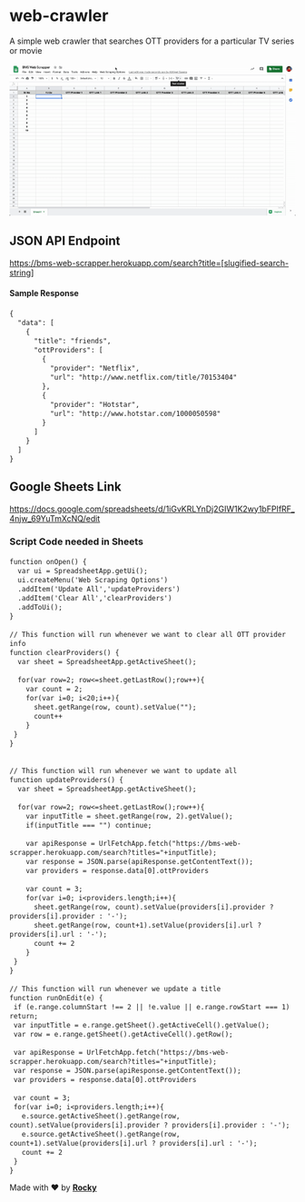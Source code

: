 # web-crawler

A simple web crawler that searches OTT providers for a particular TV series or movie

<img src ="demo.gif" alt="demo" />

## JSON API Endpoint

https://bms-web-scrapper.herokuapp.com/search?title=[slugified-search-string]

#### Sample Response

```
{
  "data": [
    {
      "title": "friends",
      "ottProviders": [
        {
          "provider": "Netflix",
          "url": "http://www.netflix.com/title/70153404"
        },
        {
          "provider": "Hotstar",
          "url": "http://www.hotstar.com/1000050598"
        }
      ]
    }
  ]
}
```

## Google Sheets Link

https://docs.google.com/spreadsheets/d/1iGvKRLYnDj2GIW1K2wy1bFPIfRF_4njw_69YuTmXcNQ/edit

### Script Code needed in Sheets

```
function onOpen() {
  var ui = SpreadsheetApp.getUi();
  ui.createMenu('Web Scraping Options')
  .addItem('Update All','updateProviders')
  .addItem('Clear All','clearProviders')
  .addToUi();
}

// This function will run whenever we want to clear all OTT provider info
function clearProviders() {
  var sheet = SpreadsheetApp.getActiveSheet();

  for(var row=2; row<=sheet.getLastRow();row++){
    var count = 2;
    for(var i=0; i<20;i++){
      sheet.getRange(row, count).setValue("");
      count++
    }
 }
}


// This function will run whenever we want to update all
function updateProviders() {
  var sheet = SpreadsheetApp.getActiveSheet();

  for(var row=2; row<=sheet.getLastRow();row++){
    var inputTitle = sheet.getRange(row, 2).getValue();
    if(inputTitle === "") continue;

    var apiResponse = UrlFetchApp.fetch("https://bms-web-scrapper.herokuapp.com/search?titles="+inputTitle);
    var response = JSON.parse(apiResponse.getContentText());
    var providers = response.data[0].ottProviders

    var count = 3;
    for(var i=0; i<providers.length;i++){
      sheet.getRange(row, count).setValue(providers[i].provider ? providers[i].provider : '-');
      sheet.getRange(row, count+1).setValue(providers[i].url ? providers[i].url : '-');
      count += 2
    }
 }
}

// This function will run whenever we update a title
function runOnEdit(e) {
 if (e.range.columnStart !== 2 || !e.value || e.range.rowStart === 1) return;
 var inputTitle = e.range.getSheet().getActiveCell().getValue();
 var row = e.range.getSheet().getActiveCell().getRow();

 var apiResponse = UrlFetchApp.fetch("https://bms-web-scrapper.herokuapp.com/search?titles="+inputTitle);
 var response = JSON.parse(apiResponse.getContentText());
 var providers = response.data[0].ottProviders

 var count = 3;
 for(var i=0; i<providers.length;i++){
   e.source.getActiveSheet().getRange(row, count).setValue(providers[i].provider ? providers[i].provider : '-');
   e.source.getActiveSheet().getRange(row, count+1).setValue(providers[i].url ? providers[i].url : '-');
   count += 2
 }
}
```

Made with ️❤︎ by **[Rocky](https://itsrockyy.me/ "Abhijeet Saxena")**
